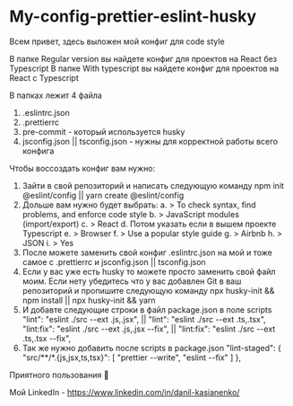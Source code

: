 # My-config-prettier-eslint-husky
Всем привет, здесь выложен мой конфиг для code style

В папке Regular version вы найдете конфиг для проектов на React без Typescript
В папке With typescript вы найдете конфиг для проектов на React с Typescript

В папках лежит 4 файла 
 1. .eslintrc.json
 2. .prettierrc
 3. pre-commit - который используется husky
 4. jsconfig.json || tsconfig.json - нужны для корректной работы всего конфига

Чтобы воссоздать конфиг вам нужно:
  1. Зайти в свой репозиторий и написать следующую команду npm init @eslint/config || yarn create @eslint/config
  2. Дольше вам нужно будет выбрать: 
    a. > To check syntax, find problems, and enforce code style
    b. > JavaScript modules (import/export)
    c. > React
    d. Потом указать если в вышем проекте Typescript
    e. > Browser
    f. > Use a popular style guide
    g. > Airbnb
    h. > JSON
    i. > Yes
  3. После можете заменить свой конфиг .eslintrc.json на мой и тоже самое с .prettierrc и jsconfig.json || tsconfig.json
  4. Если у вас уже есть husky то можете просто заменить свой файл моим. 
     Если нету убедитесь что у вас добавлен Git в ваш репозиторий и пропишите следующую команду npx husky-init && npm install || npx husky-init && yarn
  5. И добавте следующие строки в файл package.json в поле scripts
    "lint": "eslint ./src --ext .js,.jsx", || "lint": "eslint ./src --ext .ts,.tsx",
    "lint:fix": "eslint ./src --ext .js,.jsx --fix", || "lint:fix": "eslint ./src --ext .ts,.tsx --fix",
  6. Так же нужно добавить после scripts в package.json
   "lint-staged": {
    "src/**/*.{js,jsx,ts,tsx}": [
      "prettier --write",
      "eslint --fix"
    ]
  },
     
  Приятного пользования 🥳
  
  Мой LinkedIn - https://www.linkedin.com/in/danil-kasianenko/ 
